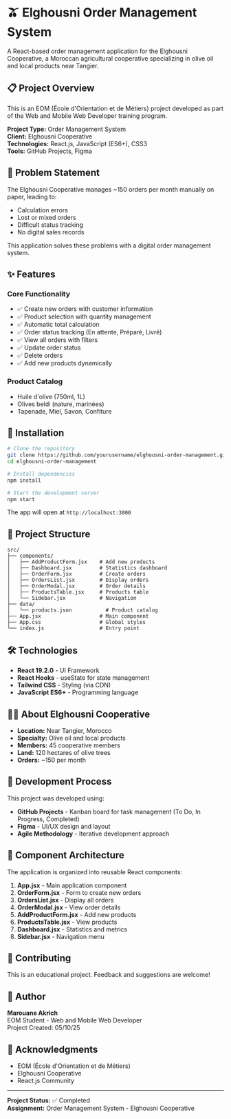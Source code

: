 # 🫒 Elghousni Order Management System

A React-based order management application for the Elghousni Cooperative, a Moroccan agricultural cooperative specializing in olive oil and local products near Tangier.

## 📋 Project Overview
 
This is an EOM (École d'Orientation et de Métiers) project developed as part of the Web and Mobile Web Developer training program.

**Project Type:** Order Management System  
**Client:** Elghousni Cooperative  
**Technologies:** React.js, JavaScript (ES6+), CSS3  
**Tools:** GitHub Projects, Figma  

## 🎯 Problem Statement

The Elghousni Cooperative manages ~150 orders per month manually on paper, leading to:
- Calculation errors
- Lost or mixed orders
- Difficult status tracking
- No digital sales records

This application solves these problems with a digital order management system.

## ✨ Features

### Core Functionality
- ✅ Create new orders with customer information
- ✅ Product selection with quantity management
- ✅ Automatic total calculation
- ✅ Order status tracking (En attente, Préparé, Livré)
- ✅ View all orders with filters
- ✅ Update order status
- ✅ Delete orders
- ✅ Add new products dynamically

### Product Catalog
- Huile d'olive (750ml, 1L)
- Olives beldi (nature, marinées)
- Tapenade, Miel, Savon, Confiture

## 🚀 Installation

```bash
# Clone the repository
git clone https://github.com/yourusername/elghousni-order-management.git
cd elghousni-order-management

# Install dependencies
npm install

# Start the development server
npm start
```

The app will open at `http://localhost:3000`

## 📁 Project Structure

```
src/
├── components/
│   ├── AddProductForm.jsx    # Add new products
│   ├── Dashboard.jsx         # Statistics dashboard
│   ├── OrderForm.jsx         # Create orders
│   ├── OrdersList.jsx        # Display orders
│   ├── OrderModal.jsx        # Order details
│   ├── ProductsTable.jsx     # Products table
│   └── Sidebar.jsx           # Navigation
├── data/
│   └── products.json           # Product catalog
├── App.jsx                   # Main component
├── App.css                   # Global styles
└── index.js                  # Entry point
```

## 🛠️ Technologies

- **React 19.2.0** - UI Framework
- **React Hooks** - useState for state management
- **Tailwind CSS** - Styling (via CDN)
- **JavaScript ES6+** - Programming language

## 👨‍🎓 About Elghousni Cooperative

- **Location:** Near Tangier, Morocco
- **Specialty:** Olive oil and local products
- **Members:** 45 cooperative members
- **Land:** 120 hectares of olive trees
- **Orders:** ~150 per month

## 🎨 Development Process

This project was developed using:
- **GitHub Projects** - Kanban board for task management (To Do, In Progress, Completed)
- **Figma** - UI/UX design and layout
- **Agile Methodology** - Iterative development approach

## 📝 Component Architecture

The application is organized into reusable React components:

1. **App.jsx** - Main application component
2. **OrderForm.jsx** - Form to create new orders
3. **OrdersList.jsx** - Display all orders
4. **OrderModal.jsx** - View order details
5. **AddProductForm.jsx** - Add new products
6. **ProductsTable.jsx** - View products
7. **Dashboard.jsx** - Statistics and metrics
8. **Sidebar.jsx** - Navigation menu

## 🤝 Contributing

This is an educational project. Feedback and suggestions are welcome!

## 👤 Author

**Marouane Akrich**  
EOM Student - Web and Mobile Web Developer  
Project Created: 05/10/25

## 🙏 Acknowledgments

- EOM (École d'Orientation et de Métiers)
- Elghousni Cooperative
- React.js Community

---

**Project Status:** ✅ Completed  
**Assignment:** Order Management System - Elghousni Cooperative

